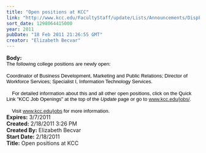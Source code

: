 ```yaml
---
title: "Open positions at KCC"
link: "http://www.kcc.edu/FacultyStaff/update/Lists/Announcements/DispForm.aspx?ID=128"
sort_date: 1298064415000
year: 2011
pubDate: "18 Feb 2011 21:26:55 GMT"
creator: "Elizabeth Becvar"
---
```


<div><b>Body:</b> <div class=ExternalClass24EDC9B108B0413D997B5F1A862F7310>
<div>
<div style="color:#000000;font-family:Arial,Helvetica,sans-serif" align=left><font size=2>The following college positions are newly open:</font></div>
<div style="color:#000000;font-family:Arial,Helvetica,sans-serif" align=left><font size=2></font> </div>
<div style="color:#000000;font-family:Arial,Helvetica,sans-serif" align=left><font size=2>Coordinator of Business Development, Marketing and Public Relations; Director of Workforce Services; Specialist I, Information Technology Services.</font></div>
<div style="color:#000000;font-family:Arial,Helvetica,sans-serif" align=left><br><font size=2>    For detailed information about this and all other open positions, click on the Quick Link &quot;KCC Job Openings&quot; at the top of the <em>Update</em> page or go to </font><a href="/jobs/"><font size=2>www.kcc.edu/jobs/</font></a><font size=2>.</font></div>
<div style="color:#000000;font-family:Arial,Helvetica,sans-serif" align=left><br><font size=2>    Visit </font><a href="/jobs"><font size=2>www.kcc.edu/jobs</font></a><font size=2> for more information. </font></div></div></div></div>
<div><b>Expires:</b> 3/7/2011</div>
<div><b>Created:</b> 2/18/2011 3:26 PM</div>
<div><b>Created By:</b> Elizabeth Becvar</div>
<div><b>Start Date:</b> 2/18/2011</div>
<div><b>Title:</b> Open positions at KCC</div>
